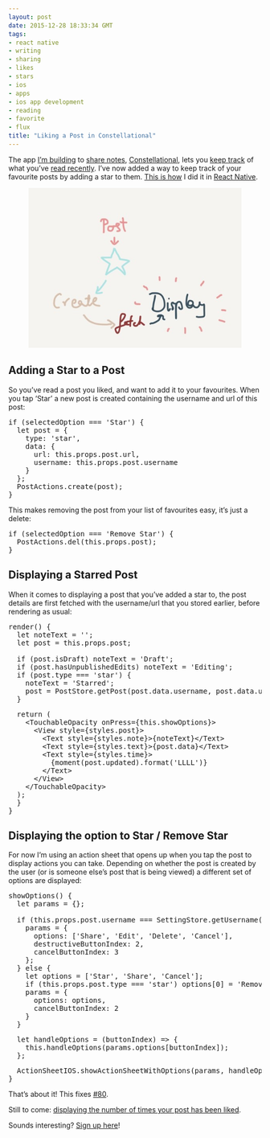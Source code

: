 ```yaml
---
layout: post
date: 2015-12-28 18:33:34 GMT
tags:
- react native
- writing
- sharing
- likes
- stars
- ios
- apps
- ios app development
- reading
- favorite
- flux
title: "Liking a Post in Constellational"
---
```

<p>The app <a href="http://github.com/constellational">I’m building</a> to <a href="http://arpith.co/post/134539082857/sharing-a-post">share notes</a>, <a href="http://constellational.com/">Constellational</a>, lets you <a href="http://arpith.co/post/134737535752/keeping-track-of-what-youve-read">keep track</a> of what you’ve <a href="http://arpith.co/post/135331987217/remembering-what-you-read-last">read recently</a>. I’ve now added a way to keep track of your favourite posts by adding a star to them. <a href="https://github.com/constellational/iOS/blob/f266909bb9ce8c9a19fae9bdba1789dffc5961d1/components/Post.js">This is how</a> I did it in <a href="http://facebook.github.io/react-native/">React Native</a>.</p><figure class="tmblr-full" data-orig-height="600" data-orig-width="800"><img src="/images/7a10c464a96c4f99dab702bdf861dd740eaaa93540b67042829e64f863212c2d.jpg" data-orig-height="600" data-orig-width="800"></figure><h2>Adding a Star to a Post</h2><p>So you’ve read a post you liked, and want to add it to your favourites. When you tap ‘Star’ a new post is created containing the username and url of this post:</p><pre>if (selectedOption === 'Star') {<br> &nbsp;let post = {<br> &nbsp; &nbsp;type: 'star',<br> &nbsp; &nbsp;data: {<br> &nbsp; &nbsp; &nbsp;url: this.props.post.url,<br> &nbsp; &nbsp; &nbsp;username: this.props.post.username<br> &nbsp; &nbsp;}<br> &nbsp;};<br> &nbsp;PostActions.create(post);<br>}</pre><p>This makes removing the post from your list of favourites easy, it’s just a delete:</p><pre>if (selectedOption === 'Remove Star') {<br> &nbsp;PostActions.del(this.props.post);<br>}</pre><h2>Displaying a Starred Post</h2><p>When it comes to displaying a post that you’ve added a star to, the post details are first fetched with the username/url that you stored earlier, before rendering as usual:</p><pre>render() {<br> &nbsp;let noteText = '';<br> &nbsp;let post = this.props.post;<br><br> &nbsp;if (post.isDraft) noteText = 'Draft';<br> &nbsp;if (post.hasUnpublishedEdits) noteText = 'Editing';<br> &nbsp;if (post.type === 'star') {<br> &nbsp; &nbsp;noteText = 'Starred';<br> &nbsp; &nbsp;post = PostStore.getPost(post.data.username, post.data.url);<br> &nbsp;}</pre><pre> &nbsp;return (<br> &nbsp; &nbsp;&lt;TouchableOpacity onPress={this.showOptions}&gt;<br> &nbsp; &nbsp; &nbsp;&lt;View style={styles.post}&gt;<br> &nbsp; &nbsp; &nbsp; &nbsp;&lt;Text style={styles.note}&gt;{noteText}&lt;/Text&gt;<br> &nbsp; &nbsp; &nbsp; &nbsp;&lt;Text style={styles.text}&gt;{post.data}&lt;/Text&gt;<br> &nbsp; &nbsp; &nbsp; &nbsp;&lt;Text style={styles.time}&gt;<br> &nbsp; &nbsp; &nbsp; &nbsp; &nbsp;{moment(post.updated).format('LLLL')}<br> &nbsp; &nbsp; &nbsp; &nbsp;&lt;/Text&gt;<br> &nbsp; &nbsp; &nbsp;&lt;/View&gt;<br> &nbsp; &nbsp;&lt;/TouchableOpacity&gt;<br> &nbsp;);<br> &nbsp;}<br>}</pre><h2>Displaying the option to Star / Remove Star</h2><p>For now I’m using an action sheet that opens up when you tap the post to display actions you can take. Depending on whether the post is created by the user (or is someone else’s post that is being viewed) a different set of options are displayed:</p><pre>showOptions() {<br> &nbsp;let params = {};<br> &nbsp;<br> &nbsp;if (this.props.post.username === SettingStore.getUsername()) {<br> &nbsp; &nbsp;params = {<br> &nbsp; &nbsp; &nbsp;options: ['Share', 'Edit', 'Delete', 'Cancel'],<br> &nbsp; &nbsp; &nbsp;destructiveButtonIndex: 2,<br> &nbsp; &nbsp; &nbsp;cancelButtonIndex: 3<br> &nbsp; &nbsp;};<br> &nbsp;} else {<br> &nbsp; &nbsp;let options = ['Star', 'Share', 'Cancel'];<br> &nbsp; &nbsp;if (this.props.post.type === 'star') options[0] = 'Remove Star';<br> &nbsp; &nbsp;params = {<br> &nbsp; &nbsp; &nbsp;options: options,<br> &nbsp; &nbsp; &nbsp;cancelButtonIndex: 2<br> &nbsp; &nbsp;}<br> &nbsp;}</pre><pre> &nbsp;let handleOptions = (buttonIndex) =&gt; { &nbsp; <br> &nbsp; &nbsp;this.handleOptions(params.options[buttonIndex]);<br> &nbsp;};</pre><pre> &nbsp;ActionSheetIOS.showActionSheetWithOptions(params, handleOptions);<br>}</pre><p>That’s about it! This fixes <a href="https://github.com/constellational/iOS/issues/80">#80</a>.</p><p>Still to come: <a href="https://github.com/constellational/iOS/issues/82">displaying the number of times your post has been liked</a>.</p><p>Sounds interesting? <a href="http://eepurl.com/bHN6Mf">Sign up here</a>!</p>